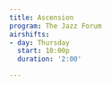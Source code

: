 ```yaml
---
title: Ascension
program: The Jazz Forum
airshifts:
- day: Thursday
  start: 10:00p
  duration: '2:00'

---
```

